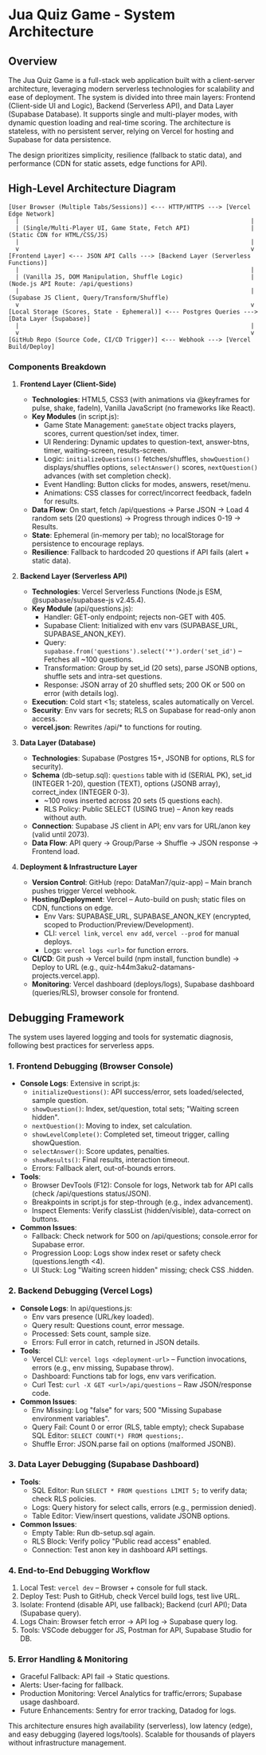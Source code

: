 # Jua Quiz Game - System Architecture

## Overview
The Jua Quiz Game is a full-stack web application built with a client-server architecture, leveraging modern serverless technologies for scalability and ease of deployment. The system is divided into three main layers: Frontend (Client-side UI and Logic), Backend (Serverless API), and Data Layer (Supabase Database). It supports single and multi-player modes, with dynamic question loading and real-time scoring. The architecture is stateless, with no persistent server, relying on Vercel for hosting and Supabase for data persistence.

The design prioritizes simplicity, resilience (fallback to static data), and performance (CDN for static assets, edge functions for API).

## High-Level Architecture Diagram
```
[User Browser (Multiple Tabs/Sessions)] <--- HTTP/HTTPS ---> [Vercel Edge Network]
  |                                                                 |
  | (Single/Multi-Player UI, Game State, Fetch API)                 | (Static CDN for HTML/CSS/JS)
  |                                                                 |
  v                                                                 v
[Frontend Layer] <--- JSON API Calls ---> [Backend Layer (Serverless Functions)]
  |                                                                 |
  | (Vanilla JS, DOM Manipulation, Shuffle Logic)                   | (Node.js API Route: /api/questions)
  |                                                                 | (Supabase JS Client, Query/Transform/Shuffle)
  v                                                                 v
[Local Storage (Scores, State - Ephemeral)] <--- Postgres Queries ---> [Data Layer (Supabase)]
  |                                                                 |
  v                                                                 v
[GitHub Repo (Source Code, CI/CD Trigger)] <--- Webhook ---> [Vercel Build/Deploy]
```

### Components Breakdown
1. **Frontend Layer (Client-Side)**
   - **Technologies**: HTML5, CSS3 (with animations via @keyframes for pulse, shake, fadeIn), Vanilla JavaScript (no frameworks like React).
   - **Key Modules** (in script.js):
     - Game State Management: `gameState` object tracks players, scores, current question/set index, timer.
     - UI Rendering: Dynamic updates to question-text, answer-btns, timer, waiting-screen, results-screen.
     - Logic: `initializeQuestions()` fetches/shuffles, `showQuestion()` displays/shuffles options, `selectAnswer()` scores, `nextQuestion()` advances (with set completion check).
     - Event Handling: Button clicks for modes, answers, reset/menu.
     - Animations: CSS classes for correct/incorrect feedback, fadeIn for results.
   - **Data Flow**: On start, fetch /api/questions → Parse JSON → Load 4 random sets (20 questions) → Progress through indices 0-19 → Results.
   - **State**: Ephemeral (in-memory per tab); no localStorage for persistence to encourage replays.
   - **Resilience**: Fallback to hardcoded 20 questions if API fails (alert + static data).

2. **Backend Layer (Serverless API)**
   - **Technologies**: Vercel Serverless Functions (Node.js ESM, @supabase/supabase-js v2.45.4).
   - **Key Module** (api/questions.js):
     - Handler: GET-only endpoint; rejects non-GET with 405.
     - Supabase Client: Initialized with env vars (SUPABASE_URL, SUPABASE_ANON_KEY).
     - Query: `supabase.from('questions').select('*').order('set_id')` – Fetches all ~100 questions.
     - Transformation: Group by set_id (20 sets), parse JSONB options, shuffle sets and intra-set questions.
     - Response: JSON array of 20 shuffled sets; 200 OK or 500 on error (with details log).
   - **Execution**: Cold start <1s; stateless, scales automatically on Vercel.
   - **Security**: Env vars for secrets; RLS on Supabase for read-only anon access.
   - **vercel.json**: Rewrites /api/* to functions for routing.

3. **Data Layer (Database)**
   - **Technologies**: Supabase (Postgres 15+, JSONB for options, RLS for security).
   - **Schema** (db-setup.sql): `questions` table with id (SERIAL PK), set_id (INTEGER 1-20), question (TEXT), options (JSONB array), correct_index (INTEGER 0-3).
     - ~100 rows inserted across 20 sets (5 questions each).
     - RLS Policy: Public SELECT (USING true) – Anon key reads without auth.
   - **Connection**: Supabase JS client in API; env vars for URL/anon key (valid until 2073).
   - **Data Flow**: API query → Group/Parse → Shuffle → JSON response → Frontend load.

4. **Deployment & Infrastructure Layer**
   - **Version Control**: GitHub (repo: DataMan7/quiz-app) – Main branch pushes trigger Vercel webhook.
   - **Hosting/Deployment**: Vercel – Auto-build on push; static files on CDN, functions on edge.
     - Env Vars: SUPABASE_URL, SUPABASE_ANON_KEY (encrypted, scoped to Production/Preview/Development).
     - CLI: `vercel link`, `vercel env add`, `vercel --prod` for manual deploys.
     - Logs: `vercel logs <url>` for function errors.
   - **CI/CD**: Git push → Vercel build (npm install, function bundle) → Deploy to URL (e.g., quiz-h44m3aku2-datamans-projects.vercel.app).
   - **Monitoring**: Vercel dashboard (deploys/logs), Supabase dashboard (queries/RLS), browser console for frontend.

## Debugging Framework
The system uses layered logging and tools for systematic diagnosis, following best practices for serverless apps.

### 1. **Frontend Debugging (Browser Console)**
   - **Console Logs**: Extensive in script.js:
     - `initializeQuestions()`: API success/error, sets loaded/selected, sample question.
     - `showQuestion()`: Index, set/question, total sets; "Waiting screen hidden".
     - `nextQuestion()`: Moving to index, set calculation.
     - `showLevelComplete()`: Completed set, timeout trigger, calling showQuestion.
     - `selectAnswer()`: Score updates, penalties.
     - `showResults()`: Final results, interaction timeout.
     - Errors: Fallback alert, out-of-bounds errors.
   - **Tools**:
     - Browser DevTools (F12): Console for logs, Network tab for API calls (check /api/questions status/JSON).
     - Breakpoints in script.js for step-through (e.g., index advancement).
     - Inspect Elements: Verify classList (hidden/visible), data-correct on buttons.
   - **Common Issues**:
     - Fallback: Check network for 500 on /api/questions; console.error for Supabase error.
     - Progression Loop: Logs show index reset or safety check (questions.length <4).
     - UI Stuck: Log "Waiting screen hidden" missing; check CSS .hidden.

### 2. **Backend Debugging (Vercel Logs)**
   - **Console Logs**: In api/questions.js:
     - Env vars presence (URL/key loaded).
     - Query result: Questions count, error message.
     - Processed: Sets count, sample size.
     - Errors: Full error in catch, returned in JSON details.
   - **Tools**:
     - Vercel CLI: `vercel logs <deployment-url>` – Function invocations, errors (e.g., env missing, Supabase throw).
     - Dashboard: Functions tab for logs, env vars verification.
     - Curl Test: `curl -X GET <url>/api/questions` – Raw JSON/response code.
   - **Common Issues**:
     - Env Missing: Log "false" for vars; 500 "Missing Supabase environment variables".
     - Query Fail: Count 0 or error (RLS, table empty); check Supabase SQL Editor: `SELECT COUNT(*) FROM questions;`.
     - Shuffle Error: JSON.parse fail on options (malformed JSONB).

### 3. **Data Layer Debugging (Supabase Dashboard)**
   - **Tools**:
     - SQL Editor: Run `SELECT * FROM questions LIMIT 5;` to verify data; check RLS policies.
     - Logs: Query history for select calls, errors (e.g., permission denied).
     - Table Editor: View/insert questions, validate JSONB options.
   - **Common Issues**:
     - Empty Table: Run db-setup.sql again.
     - RLS Block: Verify policy "Public read access" enabled.
     - Connection: Test anon key in dashboard API settings.

### 4. **End-to-End Debugging Workflow**
1. Local Test: `vercel dev` – Browser + console for full stack.
2. Deploy Test: Push to GitHub, check Vercel build logs, test live URL.
3. Isolate: Frontend (disable API, use fallback); Backend (curl API); Data (Supabase query).
4. Logs Chain: Browser fetch error → API log → Supabase query log.
5. Tools: VSCode debugger for JS, Postman for API, Supabase Studio for DB.

### 5. **Error Handling & Monitoring**
- Graceful Fallback: API fail → Static questions.
- Alerts: User-facing for fallback.
- Production Monitoring: Vercel Analytics for traffic/errors; Supabase usage dashboard.
- Future Enhancements: Sentry for error tracking, Datadog for logs.

This architecture ensures high availability (serverless), low latency (edge), and easy debugging (layered logs/tools). Scalable for thousands of players without infrastructure management.